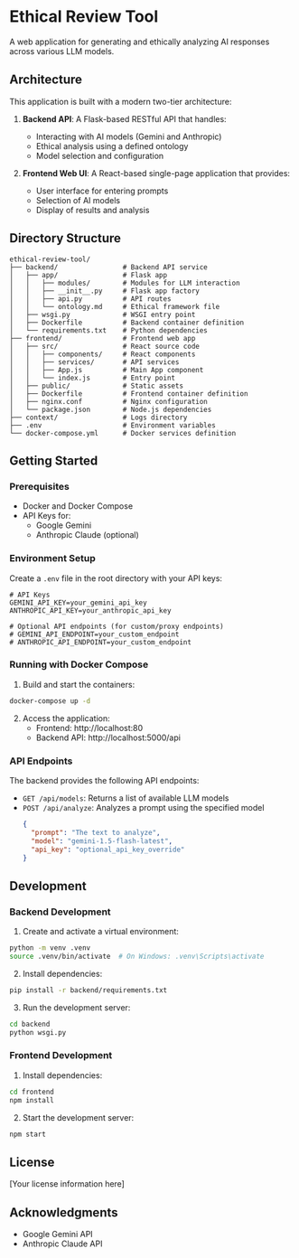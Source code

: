 # Ethical Review Tool

A web application for generating and ethically analyzing AI responses across various LLM models.

## Architecture

This application is built with a modern two-tier architecture:

1. **Backend API**: A Flask-based RESTful API that handles:
   - Interacting with AI models (Gemini and Anthropic)
   - Ethical analysis using a defined ontology
   - Model selection and configuration
   
2. **Frontend Web UI**: A React-based single-page application that provides:
   - User interface for entering prompts
   - Selection of AI models
   - Display of results and analysis

## Directory Structure

```
ethical-review-tool/
├── backend/                # Backend API service
│   ├── app/                # Flask app
│   │   ├── modules/        # Modules for LLM interaction
│   │   ├── __init__.py     # Flask app factory
│   │   ├── api.py          # API routes
│   │   └── ontology.md     # Ethical framework file
│   ├── wsgi.py             # WSGI entry point
│   ├── Dockerfile          # Backend container definition
│   └── requirements.txt    # Python dependencies
├── frontend/               # Frontend web app
│   ├── src/                # React source code
│   │   ├── components/     # React components
│   │   ├── services/       # API services
│   │   ├── App.js          # Main App component
│   │   └── index.js        # Entry point
│   ├── public/             # Static assets
│   ├── Dockerfile          # Frontend container definition
│   ├── nginx.conf          # Nginx configuration
│   └── package.json        # Node.js dependencies
├── context/                # Logs directory
├── .env                    # Environment variables
└── docker-compose.yml      # Docker services definition
```

## Getting Started

### Prerequisites

- Docker and Docker Compose
- API Keys for:
  - Google Gemini
  - Anthropic Claude (optional)

### Environment Setup

Create a `.env` file in the root directory with your API keys:

```
# API Keys
GEMINI_API_KEY=your_gemini_api_key
ANTHROPIC_API_KEY=your_anthropic_api_key

# Optional API endpoints (for custom/proxy endpoints)
# GEMINI_API_ENDPOINT=your_custom_endpoint
# ANTHROPIC_API_ENDPOINT=your_custom_endpoint
```

### Running with Docker Compose

1. Build and start the containers:

```bash
docker-compose up -d
```

2. Access the application:
   - Frontend: http://localhost:80
   - Backend API: http://localhost:5000/api

### API Endpoints

The backend provides the following API endpoints:

- `GET /api/models`: Returns a list of available LLM models
- `POST /api/analyze`: Analyzes a prompt using the specified model
  ```json
  {
    "prompt": "The text to analyze",
    "model": "gemini-1.5-flash-latest",
    "api_key": "optional_api_key_override"
  }
  ```

## Development

### Backend Development

1. Create and activate a virtual environment:
```bash
python -m venv .venv
source .venv/bin/activate  # On Windows: .venv\Scripts\activate
```

2. Install dependencies:
```bash
pip install -r backend/requirements.txt
```

3. Run the development server:
```bash
cd backend
python wsgi.py
```

### Frontend Development

1. Install dependencies:
```bash
cd frontend
npm install
```

2. Start the development server:
```bash
npm start
```

## License

[Your license information here]

## Acknowledgments

- Google Gemini API
- Anthropic Claude API 
